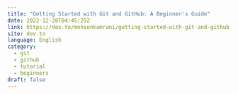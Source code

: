 ```yaml
---
title: "Getting Started with Git and GitHub: A Beginner's Guide"
date: 2022-12-28T04:45:25Z
link: https://dev.to/mohsenkamrani/getting-started-with-git-and-github-a-beginners-guide-1aek?utm_medium=RSS&utm_source=news.12bit.vn
site: dev.to
language: English
category:
  - git
  - github
  - tutorial
  - beginners
draft: false
---
```

